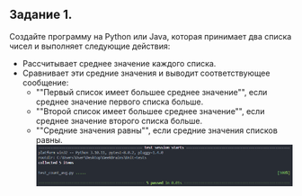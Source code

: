 ## Задание 1.

Создайте программу на Python или Java, которая принимает два списка чисел и выполняет следующие действия:

- Рассчитывает среднее значение каждого списка.
- Сравнивает эти средние значения и выводит соответствующее сообщение:
  - ""Первый список имеет большее среднее значение"", если среднее значение первого списка больше.
  - ""Второй список имеет большее среднее значение"", если среднее значение второго списка больше.
  - ""Средние значения равны"", если средние значения списков равны.
    ![test](image.png)
